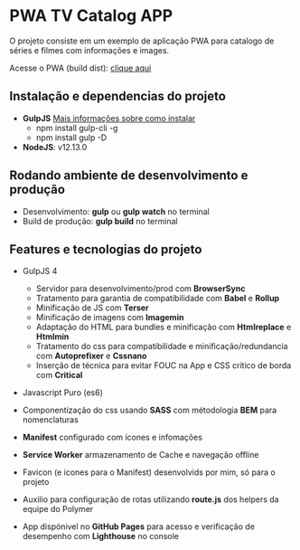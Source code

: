 # PWA TV Catalog APP

O projeto consiste em um exemplo de aplicação PWA para catalogo de séries e filmes com informações e images.

Acesse o PWA (build dist): [clique aqui](https://vromao.github.io/pwa-tv-catalog/dist/)

## Instalação e dependencias do projeto
- **GulpJS** [Mais informações sobre como instalar](https://gulpjs.com/docs/en/getting-started/quick-start)
  - npm install gulp-cli -g
  - npm install gulp -D
- **NodeJS**: v12.13.0

## Rodando ambiente de desenvolvimento e produção
- Desenvolvimento: **gulp** ou **gulp watch** no terminal
- Build de produção: **gulp build** no terminal

## Features e tecnologias do projeto
- GulpJS 4
  - Servidor para desenvolvimento/prod com **BrowserSync**
  - Tratamento para garantia de compatibilidade com **Babel** e **Rollup**
  - Minificação de JS com **Terser**
  - Minificação de imagens com **Imagemin**
  - Adaptação do HTML para bundles e minificação com **Htmlreplace** e **Htmlmin**
  - Tratamento do css para compatibilidade e minificação/redundancia com **Autoprefixer** e **Cssnano**
  - Inserção de técnica para evitar FOUC na App e CSS crítico de borda com **Critical**
  
- Javascript Puro (es6)
- Componentização do css usando **SASS** com métodologia **BEM** para nomenclaturas
- **Manifest** configurado com ícones e infomações
- **Service Worker** armazenamento de Cache e navegação offline
- Favicon (e icones para o Manifest) desenvolvids por mim, só para o projeto
- Auxilio para configuração de rotas utilizando **route.js** dos helpers da equipe do Polymer
- App dispónivel no **GitHub Pages** para acesso e verificação de desempenho com **Lighthouse** no console
